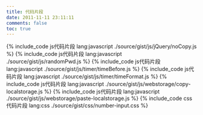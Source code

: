 ```yaml
---
title: 代码片段
date: 2011-11-11 23:11:11
comments: false
toc: true
---
```

{% include_code js代码片段 lang:javascript  ./source/gist/js/jQuery/noCopy.js %}
{% include_code js代码片段 lang:javascript ./source/gist/js/randomPwd.js %}
{% include_code js代码片段 lang:javascript ./source/gist/js/timer/timeBefore.js %}
{% include_code js代码片段 lang:javascript ./source/gist/js/timer/timeFormat.js %}
{% include_code js代码片段 lang:javascript ./source/gist/js/webstorage/copy-localstorage.js %}
{% include_code js代码片段 lang:javascript ./source/gist/js/webstorage/paste-localstorage.js %}
{% include_code css代码片段 lang:css ./source/gist/css/number-input.css %}
